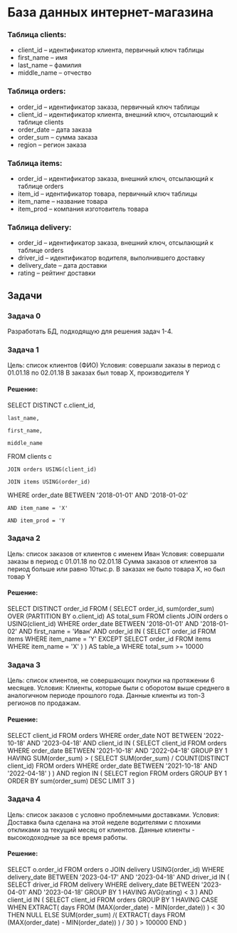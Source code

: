 # База данных интернет-магазина

### Таблица clients:
- client_id – идентификатор клиента, первичный ключ таблицы 
- first_name – имя 
- last_name – фамилия 
- middle_name – отчество

### Таблица orders:
- order_id – идентификатор заказа, первичный ключ таблицы 
- client_id – идентификатор клиента, внешний ключ, отсылающий к таблице clients 
- order_date – дата заказа 
- order_sum – сумма заказа 
- region – регион заказа 

### Таблица items: 
- order_id – идентификатор заказа, внешний ключ, отсылающий к таблице orders 
- item_id – идентификатор товара, первичный ключ таблицы 
- item_name – название товара 
- item_prod – компания изготовитель товара 

### Таблица delivery: 
- order_id – идентификатор заказа, внешний ключ, отсылающий к таблице orders 
- driver_id – идентификатор водителя, выполнившего доставку 
- delivery_date – дата доставки 
- rating – рейтинг доставки

## Задачи

### Задача 0
Разработать БД, подходящую для решения задач 1-4. 

### Задача 1 
Цель: список клиентов (ФИО) 
Условия: совершали заказы в период с 01.01.18 по 02.01.18 
В заказах был товар X, производителя Y 

#### Решение: 

SELECT DISTINCT c.client_id,

	last_name,
 
	first_name,
 
	middle_name
 
FROM clients c

	JOIN orders USING(client_id)
 
	JOIN items USING(order_id)
 
WHERE order_date BETWEEN '2018-01-01' AND '2018-01-02'

	AND item_name = 'X'
 
	AND item_prod = 'Y


### Задача 2
Цель: список заказов от клиентов с именем Иван
Условия: совершали заказы в период с 01.01.18 по 02.01.18
Сумма заказов от клиентов за период больше или равно 10тыс.р.
В заказах не было товара X, но был товар Y

#### Решение:

SELECT DISTINCT order_id
FROM (
		SELECT order_id,
			sum(order_sum) OVER (PARTITION BY o.client_id) AS total_sum
		FROM clients
			JOIN orders o USING(client_id)
		WHERE order_date BETWEEN '2018-01-01' AND '2018-01-02'
			AND first_name = 'Иван'
			AND order_id IN (
				SELECT order_id
				FROM items
				WHERE item_name = 'Y'
				EXCEPT
				SELECT order_id
				FROM items
				WHERE item_name = 'X'
			)
	) AS table_a
WHERE total_sum >= 10000


### Задача 3
Цель: список клиентов, не совершающих покупки на протяжении 6 месяцев.
Условия: Клиенты, которые были с оборотом выше среднего в аналогичном периоде
прошлого года. Данные клиенты из топ-3 регионов по продажам.

#### Решение:

SELECT client_id
FROM orders
WHERE order_date NOT BETWEEN '2022-10-18' AND '2023-04-18'
	AND client_id IN (
		SELECT client_id
		FROM orders
		WHERE order_date BETWEEN '2021-10-18' AND '2022-04-18'
		GROUP BY 1
		HAVING SUM(order_sum) > (
				SELECT SUM(order_sum) / COUNT(DISTINCT client_id)
				FROM orders
				WHERE order_date BETWEEN '2021-10-18' AND '2022-04-18'
			)
	)
	AND region IN (
		SELECT region
		FROM orders
		GROUP BY 1
		ORDER BY sum(order_sum) DESC
		LIMIT 3
	)


### Задача 4
Цель: список заказов с условно проблемными доставками.
Условия: Доставка была сделана на этой неделе водителями с плохими откликами за
текущий месяц от клиентов. Данные клиенты - высокодоходные за все время работы.

#### Решение:

SELECT o.order_id
FROM orders o
	JOIN delivery USING(order_id)
WHERE delivery_date BETWEEN '2023-04-17' AND '2023-04-18'
	AND driver_id IN (
		SELECT driver_id
		FROM delivery
		WHERE delivery_date BETWEEN '2023-04-01' AND '2023-04-18'
		GROUP BY 1
		HAVING AVG(rating) < 3
	)
	AND client_id IN (
		SELECT client_id
		FROM orders
		GROUP BY 1
		HAVING CASE
				WHEN EXTRACT(
					days
					FROM (MAX(order_date) - MIN(order_date))
				) < 30 THEN NULL
				ELSE SUM(order_sum) /(
					EXTRACT(
						days
						FROM (MAX(order_date) - MIN(order_date))
					) / 30
				) > 100000
			END
	)
